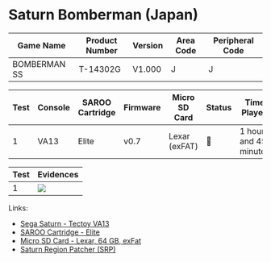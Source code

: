 # Saturn Bomberman (Japan)

| Game Name    | Product Number | Version | Area Code | Peripheral Code |
| ------------ | -------------- | ------- | --------- | --------------- |
| BOMBERMAN SS | T-14302G       | V1.000  | J         | J               |

| Test | Console | SAROO Cartridge | Firmware | Micro SD Card | Status | Time Played            |
| ---- | ------- | --------------- | -------- | ------------- | ------ | ---------------------- |
| 1    | VA13    | Elite           | v0.7     | Lexar (exFAT) | :100:  | 1 hours and 45 minutes |

| Test | Evidences                                                                                        |
| ---- | ------------------------------------------------------------------------------------------------ |
| 1    | [![](https://img.youtube.com/vi/GvJTx6ta8lE/0.jpg)](https://www.youtube.com/watch?v=GvJTx6ta8lE) |

Links:

- [Sega Saturn - Tectoy VA13](../../../../Info/Consoles/VA13/README.md)
- [SAROO Cartridge - Elite](../../../../Info/Cartridges/GuangzhouSanStarOnlineShop/1.6/README.md)
- [Micro SD Card - Lexar, 64 GB, exFat](../../../../Info/SdCards/Lexar/64GB/exfat/README.md)
- [Saturn Region Patcher (SRP)](https://segaxtreme.net/resources/saturn-region-patcher.81/download)
